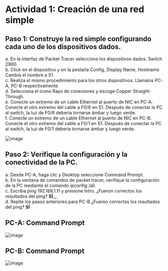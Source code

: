 # Actividad 1: Creación de una red simple

## Paso 1: Construye la red simple configurando cada uno de los dispositivos dados.
a. En la interfaz de Packet Tracer selecciona los dispositivos dados: Switch 2960.<br>
b. Click en el dispositivo y en la pestaña Config, Display Name, Hostname Cambia el nombre a S1.<br>
c. Realiza el mismo procedimiento para los otros dispositivos. Llamalos PC-A, PC-B respectivamente<br>
d. Selecciona el ícono Rayo de conexiones y escoge Copper Straight-Through.<br>
e. Conecte un extremo de un cable Ethernet al puerto de NIC en PC-A. Conecte el otro extremo del cable a F0/6 en S1. Después de conectar la PC al switch, la luz de F0/6 debería tornarse ámbar y luego verde.<br>
f. Conecte un extremo de un cable Ethernet al puerto de NIC en PC-B. Conecte el otro extremo del cable a F0/1 en S1. Después de conectar la PC al switch, la luz de F0/1 debería tornarse ámbar y luego verde.<br>

![image](https://github.com/EdwinJaraOFC/CDRGrupo5/assets/150296803/bb6b0c33-0db4-4149-afbb-e82ca78e8524)

## Paso 2: Verifique la configuración y la conectividad de la PC.
a. Desde PC-A, haga clic y Desktop seleccione Command Prompt.<br>
b. En la ventana de comandos de packet tracer, verifique la configuración de la PC mediante el comando ipconfig /all.<br>
c. Escriba ping 192.168.1.11 y presione Intro. ¿Fueron correctos los resultados del ping? __________SÍ____________<br>
d. Repite los pasos anteriores para PC-B ¿Fueron correctos los resultados del ping? __________SÍ__________<br>

## PC-A: Command Prompt

![image](https://github.com/EdwinJaraOFC/CDRGrupo5/assets/150296803/a03215fa-77fb-4156-a139-a908e42998b0)

## PC-B: Command Prompt

![image](https://github.com/EdwinJaraOFC/CDRGrupo5/assets/150296803/75730581-42d7-4f7f-a8c2-3ef5f4f5ca2d)

